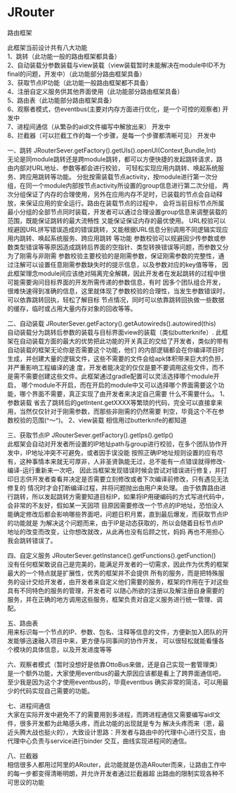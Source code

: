 # JRouter
路由框架


此框架当前设计共有八大功能                                                                                                      
1、跳转（此功能一般的路由框架都具备）                                                                                             
2、自动装载分参数装载与view装载（view装载暂时未能解决在module中ID不为final的问题，开发中）（此功能部分路由框架具备）                 
3、获取节点IP功能（此功能一般路由框架都不具备）                                                                                 
4、注册自定义服务供其他界面使用（此功能部分路由框架具备）                                                                          
5、路由表（此功能部分路由框架具备）                                                                                            
6、观察者模式，仿eventbus(主要对内存方面进行优化，是一个可控的观察者)   开发中                                                         
7、进程间通信（从繁杂的aidl文件编写中解放出来）    开发中                                                                           
8、拦截器（可以拦截工作的每一个步骤，是每一个步骤都清晰可见）  开发中                                                                 




一、跳转         JRouterSever.getFactory().getUIs().openUI(Context,Bundle,Int)                              
      无论是同module跳转还是跨module跳转，都可以方便快捷的发起跳转请求，路由内部对URL地址、参数等都会进行校验，
  可轻松实现应用内跳转、唤起系统服务、跨应用跳转等功能。
      分批按需装载节点activity，按module进行第一次分组，在同一个module内部按节点activity所设置的group信息进行第二次分组，
  两次分组保证了内存的合理使用，另外在应用内存不足时，已装载的节点会自动释放，来保证应用的安全运行。路由在装载节点的过程中，
  会将当前目标节点所属最小分组的全部节点同时装载，开发者可以通过合理设置group信息来调整装载的范围，既能保证跳转的最大流畅性
  又能保证保证内存的最优使用。
      URL校验可以规避因URL拼写错误造成的错误跳转，又能根据URL信息分别调用不同逻辑实现应用内跳转、唤起系统服务、跨应用跳转
  等功能
      参数校验可以规避因少传参数或参数类型错误等等原因造成跳转后界面的空指针、类型转换错误等问题，而参数又分为了刚需与非刚需
  参数校验主要校验的是刚需参数，保证刚需参数的完整性，通过注解可以设置任意刚需参数缺失时的提示信息，以及参数对应的key值等等，
  因此框架理念module间应该绝对隔离完全解耦，因此开发者在发起跳转的过程中很可能需要询问目标界面的开发所需传递的参数信息，有时
  因多个团队组合开发，很难快速得到准确的信息，这里就体现了参数校验的合理性，当发生参数错误时，可以依靠跳转回执，轻松了解目标
  节点情况，同时可以依靠跳转回执做一些数据的缓存，临时或占用大量内存对象的回收等等。


二、自动装载    JRouterSever.getFactory().getAutowireds().autowired(this)                                        
      自动装载分为跳转后参数的装载与目标界面view的装载（类似butterknife）.
      此框架在自动装载方面的最大的优势把此功能的开关真正的交给了开发者，类似的带有自动装载的框架无论你是否需要这个功能，他们
  的内部逻辑都会在你编译项目时生成，并创建大量的逻辑文件，这些不需要的文件会给apk体积带来巨大的负担，并严重影响工程编译的速
  度，开发者能决定的仅仅是要不要调用这些文件，而不是需不需要创建这些文件。此框架通过gradle配置可以灵活选择哪个module开启，
  哪个module不开启，而在开启的module中又可以选择哪个界面需要这个功能，哪个界面不需要，真正实现了由开发者来决定自己需要
  什么不需要什么。
      1、参数装载
         省去了跳转后的getIntent.getXXXX等繁琐的代码，完全可以直接拿来用，当然仅仅针对于刚需参数，而那些非刚需的仍然需要
      判空，毕竟这个不在参数校验的范围(^～^)。
      2、view装载
         相信用过butterknife的都知道



三、获取节点IP      JRouterSever.getFactory().getIps().getIp()                                                  
      此框架会自动对开发者所设置的IP地址path与group进行校验，在多个团队协作开发中，IP地址冲突不可避免，或者因手误没能
  按照正确IP地址规则设置的应有尽有，这种事情本来就无可厚非，人非圣贤孰能无过，总不能有一点错误就得修改-编译-运行重新来一次吧，
  因此当框架发现错误时候会尝试对错误进行修复，并打印日志供开发者查看并决定是否需要立刻修改或者下次编译前修改，只有遇见无法修复的
  情况时才会打断编译过程，并将问题抛出由用户来处理。
      由于依靠路由进行跳转，所以发起跳转方需要知道目标IP，如果将IP用硬编码的方式写进代码中，会非常的不友好，假如某一天因项
  目原因需要修改一个节点的IP地址，恐怕没人能确定修改后都会影响哪些界面吧，问题日积月累，直到最后爆发，而获取节点IP的功能就是
  为解决这个问题而来，由于IP是动态获取的，所以会随着目标节点IP地址的改变而改变，让你想改就改，从此再也没有后顾之忧，妈妈
  再也不用担心我会跳转错误了。
  


四、自定义服务       JRouterSever.getInstance().getFunctions().getFunction()                        
      没有任何框架敢说自己是完美的，能满足开发者的一切需求，因此作为优秀的框架最大的一个特点就是扩展性，优秀的框架并不会提供
  所有的服务，而是把特殊服务的设计交给开发者，由开发者来自定义他们需要的服务，框架的作用在于对这些具有不同特色的服务的管理，开发者可
  以随心所欲的注册以及解注册自身需要的服务，并在正确的地方调用这些服务，框架负责对自定义服务进行统一管理、调配。
  
  
  
五、路由表                                                                                                                 
      用来标识每一个节点的IP、参数、包名、注释等信息的文件，方便新加入团队的开发能够迅速融入项目中来，更方便与同事间的协作开发，
  可以很轻松就能看懂各个模块的具体信息，以及开发进度等等
  
  
六、观察者模式（暂时没想好是依靠OttoBus来做，还是自己实现一套管理类）                                                               
      是一个额外功能，大家使用eventbus的最大原因应该都是看上了跨界面通信吧，至少我是因为这个才使用eventbus的，毕竟eventbus
  确实非常的简洁，可以用最少的代码实现自己需要的功能。
  
  
七、进程间通信                                                                                                       
      大家在实际开发中避免不了的需要用到多进程，而跨进程通信又需要编写aidl文件，很多开发都为此略感头疼，而此功能的出现就是专为
  解决头疼而来（恩，最近头腾大战也挺火的），大致设计思路：开发者与路由中的代理中心进行交互，由代理中心负责与service进行binder
  交互，曲线实现进程间的通信。
  
  
八、拦截器                                                                                                                 
      相信很多人都用过阿里的ARouter，此功能就是仿造ARouter而来，让路由工作中的每一步都变得清晰明朗，并允许开发者通过拦截器超
  出路由的限制实现各种不可思议的功能












